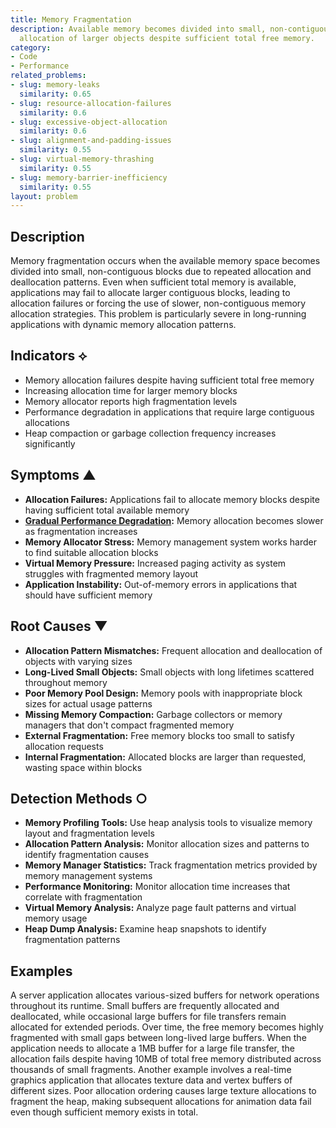 ```yaml
---
title: Memory Fragmentation
description: Available memory becomes divided into small, non-contiguous blocks, preventing
  allocation of larger objects despite sufficient total free memory.
category:
- Code
- Performance
related_problems:
- slug: memory-leaks
  similarity: 0.65
- slug: resource-allocation-failures
  similarity: 0.6
- slug: excessive-object-allocation
  similarity: 0.6
- slug: alignment-and-padding-issues
  similarity: 0.55
- slug: virtual-memory-thrashing
  similarity: 0.55
- slug: memory-barrier-inefficiency
  similarity: 0.55
layout: problem
---
```


## Description

Memory fragmentation occurs when the available memory space becomes divided into small, non-contiguous blocks due to repeated allocation and deallocation patterns. Even when sufficient total memory is available, applications may fail to allocate larger contiguous blocks, leading to allocation failures or forcing the use of slower, non-contiguous memory allocation strategies. This problem is particularly severe in long-running applications with dynamic memory allocation patterns.

## Indicators ⟡

- Memory allocation failures despite having sufficient total free memory
- Increasing allocation time for larger memory blocks
- Memory allocator reports high fragmentation levels
- Performance degradation in applications that require large contiguous allocations
- Heap compaction or garbage collection frequency increases significantly

## Symptoms ▲

- **Allocation Failures:** Applications fail to allocate memory blocks despite having sufficient total available memory
- **[Gradual Performance Degradation](gradual-performance-degradation.md):** Memory allocation becomes slower as fragmentation increases
- **Memory Allocator Stress:** Memory management system works harder to find suitable allocation blocks
- **Virtual Memory Pressure:** Increased paging activity as system struggles with fragmented memory layout
- **Application Instability:** Out-of-memory errors in applications that should have sufficient memory

## Root Causes ▼

- **Allocation Pattern Mismatches:** Frequent allocation and deallocation of objects with varying sizes
- **Long-Lived Small Objects:** Small objects with long lifetimes scattered throughout memory
- **Poor Memory Pool Design:** Memory pools with inappropriate block sizes for actual usage patterns
- **Missing Memory Compaction:** Garbage collectors or memory managers that don't compact fragmented memory
- **External Fragmentation:** Free memory blocks too small to satisfy allocation requests
- **Internal Fragmentation:** Allocated blocks are larger than requested, wasting space within blocks

## Detection Methods ○

- **Memory Profiling Tools:** Use heap analysis tools to visualize memory layout and fragmentation levels
- **Allocation Pattern Analysis:** Monitor allocation sizes and patterns to identify fragmentation causes
- **Memory Manager Statistics:** Track fragmentation metrics provided by memory management systems
- **Performance Monitoring:** Monitor allocation time increases that correlate with fragmentation
- **Virtual Memory Analysis:** Analyze page fault patterns and virtual memory usage
- **Heap Dump Analysis:** Examine heap snapshots to identify fragmentation patterns

## Examples

A server application allocates various-sized buffers for network operations throughout its runtime. Small buffers are frequently allocated and deallocated, while occasional large buffers for file transfers remain allocated for extended periods. Over time, the free memory becomes highly fragmented with small gaps between long-lived large buffers. When the application needs to allocate a 1MB buffer for a large file transfer, the allocation fails despite having 10MB of total free memory distributed across thousands of small fragments. Another example involves a real-time graphics application that allocates texture data and vertex buffers of different sizes. Poor allocation ordering causes large texture allocations to fragment the heap, making subsequent allocations for animation data fail even though sufficient memory exists in total.